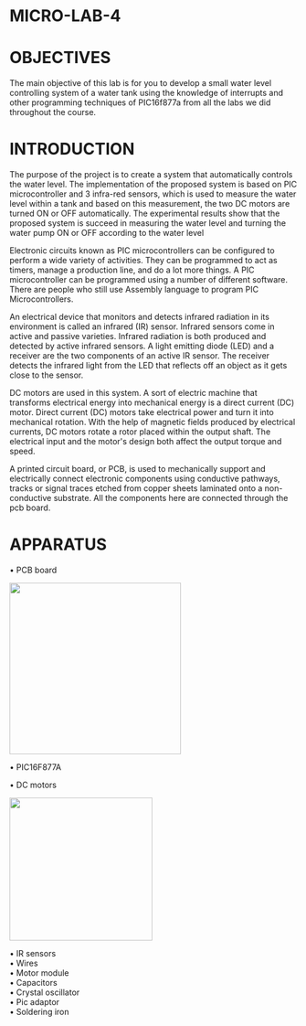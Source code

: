 # MICRO-LAB-4
 # OBJECTIVES
The main objective of this lab is for you to develop a small water level controlling system of a water tank using the knowledge of interrupts and other programming techniques of PIC16f877a from all the labs we did throughout the course.<br>

# INTRODUCTION
The purpose of the project is to create a system that automatically controls the water level. The implementation of the proposed system is based on PIC microcontroller and 3 infra-red sensors, which is used to measure the water level within a tank and based on this measurement, the two DC motors are turned ON or OFF automatically. The experimental results show that the proposed system is succeed in measuring the water level and turning the water pump ON or OFF according to the water level<br>

Electronic circuits known as PIC microcontrollers can be configured to perform a wide variety of activities. They can be programmed to act as timers, manage a production line, and do a lot more things. A PIC microcontroller can be programmed using a number of different software. There are people who still use Assembly language to program PIC Microcontrollers.<br>

An electrical device that monitors and detects infrared radiation in its environment is called an infrared (IR) sensor. Infrared sensors come in active and passive varieties. Infrared radiation is both produced and detected by active infrared sensors. A light emitting diode (LED) and a receiver are the two components of an active IR sensor. The receiver detects the infrared light from the LED that reflects off an object as it gets close to the sensor.<br>

DC motors are used in this system. A sort of electric machine that transforms electrical energy into mechanical energy is a direct current (DC) motor. Direct current (DC) motors take electrical power and turn it into mechanical rotation. With the help of magnetic fields produced by electrical currents, DC motors rotate a rotor placed within the output shaft. The electrical input and the motor's design both affect the output torque and speed.<br>

A printed circuit board, or PCB, is used to mechanically support and electrically connect electronic components using conductive pathways, tracks or signal traces etched from copper sheets laminated onto a non-conductive substrate. All the components here are connected through the pcb board.<br>

# APPARATUS
•	PCB board<br>

<img src="https://user-images.githubusercontent.com/109506465/185037522-f8b3e884-5929-4370-bbb1-eb9358d142c9.jpg" width= 300>

•	PIC16F877A<br>



•	DC motors<br>

<img src="https://user-images.githubusercontent.com/109506465/185038498-de87f755-51a9-4a87-8663-4b47a848ec76.jpg" width= 250>

•	IR sensors<br>
•	Wires<br>
•	Motor module<br>
•	Capacitors<br>
•	Crystal oscillator<br>
•	Pic adaptor<br>
•	Soldering iron<br>









